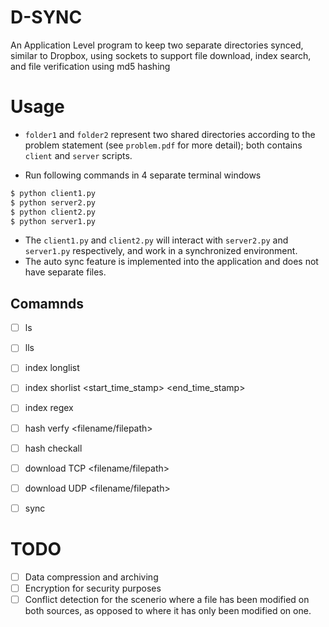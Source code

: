 # D-SYNC
An Application Level program to keep two separate directories synced, similar to Dropbox, using sockets to support file download, index search, and file verification using md5 hashing

# Usage
* ``folder1`` and ``folder2`` represent two shared directories according to the problem statement (see ``problem.pdf`` for more detail); both contains ``client`` and ``server`` scripts.

* Run following commands in 4 separate terminal windows

```bash
$ python client1.py
$ python server2.py
$ python client2.py
$ python server1.py
```

* The ``client1.py`` and ``client2.py`` will interact with ``server2.py`` and ``server1.py`` respectively, and work in a synchronized environment. 
* The auto sync feature is implemented into the application and does not have separate files.

## Comamnds
- [ ] ls 
- [ ] lls
- [ ] index longlist
- [ ] index shorlist <start_time_stamp> <end_time_stamp>
- [ ] index regex <pattern>
- [ ] hash verfy <filename/filepath>
- [ ] hash checkall
- [ ] download TCP <filename/filepath>
- [ ] download UDP <filename/filepath>
- [ ] sync


# TODO

- [ ] Data compression and archiving
- [ ] Encryption for security purposes
- [ ] Conflict detection for the scenerio where a file has been modified on both sources, as opposed to where it has only been modified on one.  
